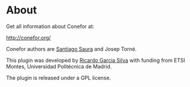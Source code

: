 # About

Get all information about Conefor at:

<http://conefor.org/>

Conefor authors are [Santiago Saura](mailto:santiago.saura@upm.es) and Josep Torné. 

This plugin was developed by [Ricardo Garcia Silva](https://github.com/ricardogsilva) with funding from 
ETSI Montes, Universidad Politécnica de Madrid.

The plugin is released under a GPL license.
